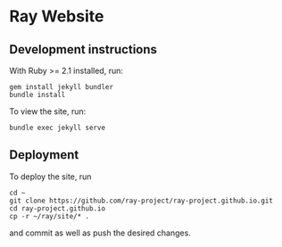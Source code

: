 # Ray Website

## Development instructions

With Ruby >= 2.1 installed, run:

```
gem install jekyll bundler
bundle install
```

To view the site, run:

```
bundle exec jekyll serve
```

## Deployment

To deploy the site, run

```
cd ~
git clone https://github.com/ray-project/ray-project.github.io.git
cd ray-project.github.io
cp -r ~/ray/site/* .
```

and commit as well as push the desired changes.
